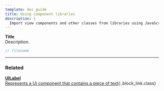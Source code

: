 ```yaml
---
template: doc_guide
title: Using component libraries
description: |
  Import view components and other classes from libraries using JavaScript or Node (NPM) modules.
---
```


<section>

**Title**<br>
Description.

</section>

```typescript
// filename
```

---

<footer>

### Related

[**UILabel**<br>Represents a UI component that contains a piece of text](/docs/ref/UILabel){:.block_link.class}

</footer>
